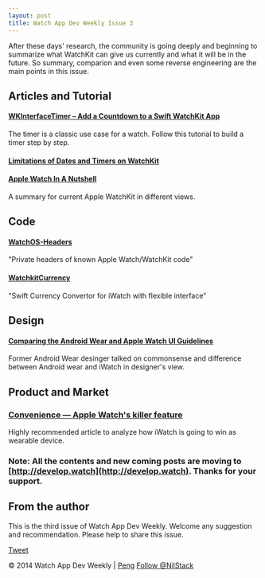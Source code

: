 ```yaml
---
layout: post
title: Watch App Dev Weekly Issue 3
---
```


After these days' research, the community is going deeply and beginning to summarize what WatchKit can give us currently and what it will be in the future. So summary, comparion and even some reverse engineering are the main points in this issue.

## Articles and Tutorial

#### [WKInterfaceTimer – Add a Countdown to a Swift WatchKit App](http://www.codingexplorer.com/wkinterfacetimer-add-countdown-swift-watchkit-app/)

The timer is a classic use case for a watch. Follow this tutorial to build a timer step by step.

#### [Limitations of Dates and Timers on WatchKit](http://conradstoll.com/blog/2014/11/18/limitations-of-dates-and-timers-on-watchkit)

#### [Apple Watch In A Nutshell](http://www.toptal.com/ios/apple-watch-in-a-nutshell)

A summary for current Apple WatchKit in different views.


## Code

#### [WatchOS-Headers](https://github.com/nickfrey/WatchOS-Headers)

"Private headers of known Apple Watch/WatchKit code"

#### [WatchkitCurrency](https://github.com/johnno1962/WatchkitCurrency)

"Swift Currency Convertor for iWatch with flexible interface"

## Design

#### [Comparing the Android Wear and Apple Watch UI Guidelines](http://thoughtwax.com/2014/11/guideline-watch/)

Former Android Wear desinger talked on commonsense and difference between Android wear and iWatch in designer's view.


## Product and Market

### [Convenience — Apple Watch's killer feature](http://www.imore.com/convenience-apple-watchs-killer-feature)

Highly recommended article to analyze how iWatch is going to win as wearable device.

### Note: All the contents and new coming posts are moving to [http://develop.watch](http://develop.watch). Thanks for your support.

## From the author

This is the third issue of Watch App Dev Weekly. Welcome any suggestion and recommendation.
Please help to share this issue.

<a href="https://twitter.com/share" class="twitter-share-button" data-via="NilStack" data-size="large" data-hashtags="WatchAppDevWeekly">Tweet</a>

<script>!function(d,s,id){var js,fjs=d.getElementsByTagName(s)[0],p=/^http:/.test(d.location)?'http':'https';if(!d.getElementById(id)){js=d.createElement(s);js.id=id;js.src=p+'://platform.twitter.com/widgets.js';fjs.parentNode.insertBefore(js,fjs);}}(document, 'script', 'twitter-wjs');</script>


© 2014 Watch App Dev Weekly | [Peng](https://twitter.com/NilStack) 
<a href="https://twitter.com/NilStack" class="twitter-follow-button" data-show-count="false">Follow @NilStack</a>

<script>!function(d,s,id){var js,fjs=d.getElementsByTagName(s)[0],p=/^http:/.test(d.location)?'http':'https';if(!d.getElementById(id)){js=d.createElement(s);js.id=id;js.src=p+'://platform.twitter.com/widgets.js';fjs.parentNode.insertBefore(js,fjs);}}(document, 'script', 'twitter-wjs');</script>